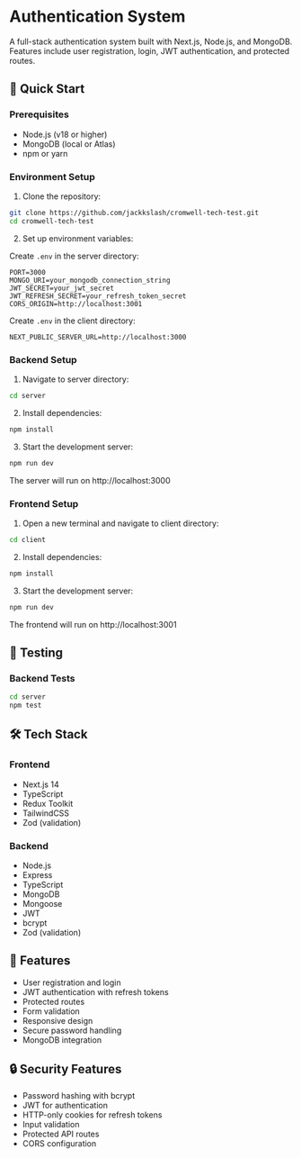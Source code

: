 # Authentication System

A full-stack authentication system built with Next.js, Node.js, and MongoDB. Features include user registration, login, JWT authentication, and protected routes.

## 🚀 Quick Start

### Prerequisites

- Node.js (v18 or higher)
- MongoDB (local or Atlas)
- npm or yarn

### Environment Setup

1. Clone the repository:

```bash
git clone https://github.com/jackkslash/cromwell-tech-test.git
cd cromwell-tech-test
```

2. Set up environment variables:

Create `.env` in the server directory:

```env
PORT=3000
MONGO_URI=your_mongodb_connection_string
JWT_SECRET=your_jwt_secret
JWT_REFRESH_SECRET=your_refresh_token_secret
CORS_ORIGIN=http://localhost:3001
```

Create `.env` in the client directory:

```env
NEXT_PUBLIC_SERVER_URL=http://localhost:3000
```

### Backend Setup

1. Navigate to server directory:

```bash
cd server
```

2. Install dependencies:

```bash
npm install
```

3. Start the development server:

```bash
npm run dev
```

The server will run on http://localhost:3000

### Frontend Setup

1. Open a new terminal and navigate to client directory:

```bash
cd client
```

2. Install dependencies:

```bash
npm install
```

3. Start the development server:

```bash
npm run dev
```

The frontend will run on http://localhost:3001

## 🧪 Testing

### Backend Tests

```bash
cd server
npm test
```

## 🛠️ Tech Stack

### Frontend

- Next.js 14
- TypeScript
- Redux Toolkit
- TailwindCSS
- Zod (validation)

### Backend

- Node.js
- Express
- TypeScript
- MongoDB
- Mongoose
- JWT
- bcrypt
- Zod (validation)

## 📝 Features

- User registration and login
- JWT authentication with refresh tokens
- Protected routes
- Form validation
- Responsive design
- Secure password handling
- MongoDB integration

## 🔒 Security Features

- Password hashing with bcrypt
- JWT for authentication
- HTTP-only cookies for refresh tokens
- Input validation
- Protected API routes
- CORS configuration
